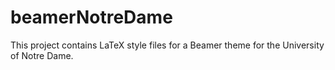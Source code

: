# beamerNotreDame
This project contains LaTeX style files for a Beamer theme for the University of Notre Dame.
